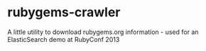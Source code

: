 rubygems-crawler
================

A little utility to download rubygems.org information - used for an ElasticSearch demo at RubyConf 2013
